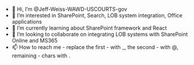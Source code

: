 - 👋 Hi, I’m @Jeff-Weiss-WAWD-USCOURTS-gov
- 👀 I’m interested in SharePoint, Search, LOB system integration, Office applications
- 🌱 I’m currently learning about SharePoint framework and React
- 💞️ I’m looking to collaborate on integrating LOB systems with SharePoint Online and MS365  
- 📫 How to reach me - replace the first - with _, the second - with @, remaining - chars with .

<!---
Jeff-Weiss-WAWD-USCOURTS-gov/Jeff-Weiss-WAWD-USCOURTS-gov is a ✨ special ✨ repository because its `README.md` (this file) appears on your GitHub profile.
You can click the Preview link to take a look at your changes.
--->

